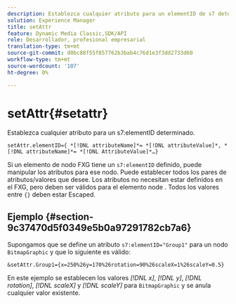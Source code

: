 ```yaml
---
description: Establezca cualquier atributo para un elementID de s7 determinado.
solution: Experience Manager
title: setAttr
feature: Dynamic Media Classic,SDK/API
role: Desarrollador, profesional empresarial
translation-type: tm+mt
source-git-commit: d0bc88f55f857762b3bab4c76d1e3f3dd2733d60
workflow-type: tm+mt
source-wordcount: '107'
ht-degree: 0%

---
```



# setAttr{#setattr}

Establezca cualquier atributo para un s7:elementID determinado.

`setAttr.elementID={ *[!DNL attributeName]*= *[!DNL attributeValue]*, *[!DNL attributeName]*= *[!DNL AttributeValue]*…}`

Si un elemento de nodo FXG tiene un `s7:elementID` definido, puede manipular los atributos para ese nodo. Puede establecer todos los pares de atributos/valores que desee. Los atributos no necesitan estar definidos en el FXG, pero deben ser válidos para el elemento node . Todos los valores entre `{}` deben estar Escaped.

## Ejemplo {#section-9c37470d5f0349e5b0a97291782cb7a6}

Supongamos que se define un atributo `s7:elementID="Group1"` para un nodo `BitmapGraphic` y que lo siguiente es válido:

`&setAttr.Group1={x=250%26y=170%26rotation=90%26scaleX=1%26scaleY=0.5}`

En este ejemplo se establecen los valores *[!DNL x]*, *[!DNL y]*, *[!DNL rotation]*, *[!DNL scaleX]* y *[!DNL scaleY]* para `BitmapGraphic` y se anula cualquier valor existente.
